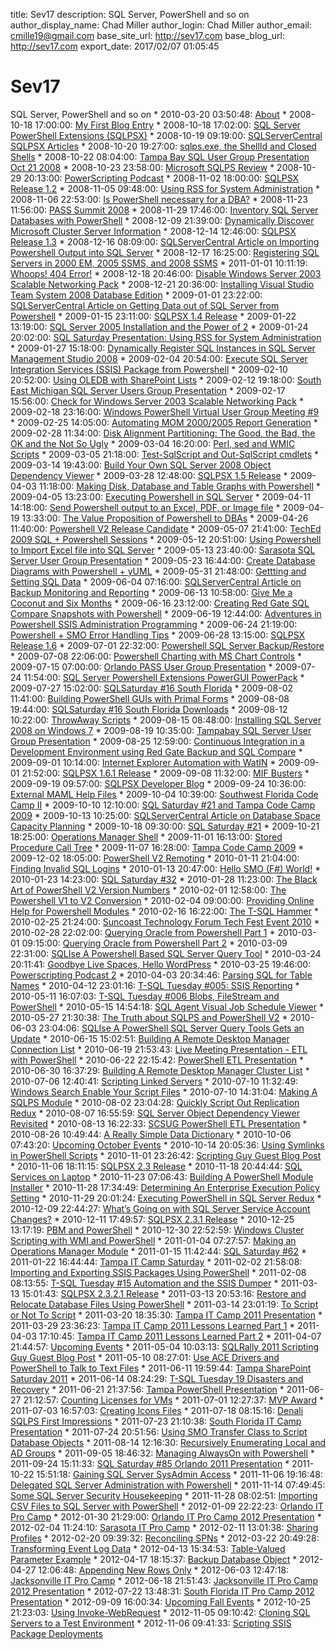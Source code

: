title: Sev17
description: SQL Server, PowerShell and so on
author_display_name: Chad Miller
author_login: Chad Miller
author_email: cmille19@gmail.com
base_site_url: http://sev17.com
base_blog_url: http://sev17.com
export_date: 2017/02/07 01:05:45

# Sev17

SQL Server, PowerShell and so on * 2010-03-20 03:50:48: [About](/about/) * 2008-10-18 17:00:00: [My First Blog Entry](http://sev17.com/2008/10/18/my-first-blog-entry/) * 2008-10-18 17:02:00: [SQL Server PowerShell Extensions (SQLPSX)](http://sev17.com/2008/10/18/sql-server-powershell-extensions-sqlpsx/) * 2008-10-19 09:19:00: [SQLServerCentral SQLPSX Articles](http://sev17.com/2008/10/19/sqlservercentral-sqlpsx-articles/) * 2008-10-20 19:27:00: [sqlps.exe, the ShellId and Closed Shells](http://sev17.com/2008/10/20/sqlps-exe-the-shellid-and-closed-shells/) * 2008-10-22 08:04:00: [Tampa Bay SQL User Group Presentation Oct 21 2008](http://sev17.com/2008/10/22/tampa-bay-sql-user-group-presentation-oct-21-2008/) * 2008-10-23 23:58:00: [Microsoft SQLPS Review](http://sev17.com/2008/10/23/microsoft-sqlps-review/) * 2008-10-29 20:13:00: [PowerScripting Podcast](http://sev17.com/2008/10/29/powerscripting-podcast/) * 2008-11-02 18:00:00: [SQLPSX Release 1.2](http://sev17.com/2008/11/02/sqlpsx-release-1-2/) * 2008-11-05 09:48:00: [Using RSS for System Administration](http://sev17.com/2008/11/05/using-rss-for-system-administration/) * 2008-11-06 22:53:00: [Is PowerShell necessary for a DBA?](http://sev17.com/2008/11/06/is-powershell-necessary-for-a-dba/) * 2008-11-23 11:56:00: [PASS Summit 2008](http://sev17.com/2008/11/23/pass-summit-2008/) * 2008-11-29 17:46:00: [Inventory SQL Server Databases with PowerShell](http://sev17.com/2008/11/29/inventory-sql-server-databases-with-powershell/) * 2008-12-09 21:39:00: [Dynamically Discover Microsoft Cluster Server Information](http://sev17.com/2008/12/09/dynamically-discover-microsoft-cluster-server-information/) * 2008-12-14 12:46:00: [SQLPSX Release 1.3](http://sev17.com/2008/12/14/sqlpsx-release-1-3/) * 2008-12-16 08:09:00: [SQLServerCentral Article on Importing Powershell Output into SQL Server](http://sev17.com/2008/12/16/sqlservercentral-article-on-importing-powershell-output-into-sql-server/) * 2008-12-17 16:25:00: [Registering SQL Servers in 2000 EM, 2005 SSMS, and 2008 SSMS](http://sev17.com/2008/12/17/registering-sql-servers-in-2000-em-2005-ssms-and-2008-ssms/) * 2011-01-01 10:11:19: [Whoops! 404 Error!](http://sev17.com/whoops-error/) * 2008-12-18 20:46:00: [Disable Windows Server 2003 Scalable Networking Pack](http://sev17.com/2008/12/18/disable-windows-server-2003-scalable-networking-pack/) * 2008-12-21 20:36:00: [Installing Visual Studio Team System 2008 Database Edition](http://sev17.com/2008/12/21/installing-visual-studio-team-system-2008-database-edition/) * 2009-01-01 23:22:00: [SQLServerCentral Article on Getting Data out of SQL Server from Powershell](http://sev17.com/2009/01/01/sqlservercentral-article-on-getting-data-out-of-sql-server-from-powershell/) * 2009-01-15 23:11:00: [SQLPSX 1.4 Release](http://sev17.com/2009/01/15/sqlpsx-1-4-release/) * 2009-01-22 13:19:00: [SQL Server 2005 Installation and the Power of 2](http://sev17.com/2009/01/22/sql-server-2005-installation-and-the-power-of-2/) * 2009-01-24 20:02:00: [SQL Saturday Presentation: Using RSS for System Administration](http://sev17.com/2009/01/24/sql-saturday-presentation-using-rss-for-system-administration/) * 2009-01-27 15:18:00: [Dynamically Register SQL Instances in SQL Server Management Studio 2008](http://sev17.com/2009/01/27/dynamically-register-sql-instances-in-sql-server-management-studio-2008/) * 2009-02-04 20:54:00: [Execute SQL Server Integration Services (SSIS) Package from Powershell](http://sev17.com/2009/02/04/execute-sql-server-integration-services-ssis-package-from-powershell/) * 2009-02-10 20:52:00: [Using OLEDB with SharePoint Lists](http://sev17.com/2009/02/10/using-oledb-with-sharepoint-lists/) * 2009-02-12 19:18:00: [South East Michigan SQL Server Users Group Presentation](http://sev17.com/2009/02/12/south-east-michigan-sql-server-users-group-presentation/) * 2009-02-17 15:56:00: [Check for Windows Server 2003 Scalable Networking Pack](http://sev17.com/2009/02/17/check-for-windows-server-2003-scalable-networking-pack/) * 2009-02-18 23:16:00: [Windows PowerShell Virtual User Group Meeting #9](http://sev17.com/2009/02/18/windows-powershell-virtual-user-group-meeting-9/) * 2009-02-25 14:05:00: [Automating MOM 2000/2005 Report Generation](http://sev17.com/2009/02/25/automating-mom-20002005-report-generation/) * 2009-02-28 11:34:00: [Disk Alignment Partitioning: The Good, the Bad, the OK and the Not So Ugly](http://sev17.com/2009/02/28/disk-alignment-partitioning-the-good-the-bad-the-ok-and-the-not-so-ugly/) * 2009-03-04 16:20:00: [Perl, sed and WMIC Scripts](http://sev17.com/2009/03/04/perl-sed-and-wmic-scripts/) * 2009-03-05 21:18:00: [Test-SqlScript and Out-SqlScript cmdlets](http://sev17.com/2009/03/05/test-sqlscript-and-out-sqlscript-cmdlets/) * 2009-03-14 19:43:00: [Build Your Own SQL Server 2008 Object Dependency Viewer](http://sev17.com/2009/03/14/build-your-own-sql-server-2008-object-dependency-viewer/) * 2009-03-28 12:48:00: [SQLPSX 1.5 Release](http://sev17.com/2009/03/28/sqlpsx-1-5-release/) * 2009-04-03 11:18:00: [Making Disk, Database and Table Graphs with Powershell](http://sev17.com/2009/04/03/making-disk-database-and-table-graphs-with-powershell/) * 2009-04-05 13:23:00: [Executing Powershell in SQL Server](http://sev17.com/2009/04/05/executing-powershell-in-sql-server/) * 2009-04-11 14:18:00: [Send Powershell output to an Excel, PDF, or Image file](http://sev17.com/2009/04/11/send-powershell-output-to-an-excel-pdf-or-image-file/) * 2009-04-19 13:33:00: [The Value Proposition of Powershell to DBAs](http://sev17.com/2009/04/19/the-value-proposition-of-powershell-to-dbas/) * 2009-04-26 11:40:00: [Powershell V2 Release Candidate](http://sev17.com/2009/04/26/powershell-v2-release-candidate/) * 2009-05-07 21:41:00: [TechEd 2009 SQL + Powershell Sessions](http://sev17.com/2009/05/07/teched-2009-sql-powershell-sessions/) * 2009-05-12 20:51:00: [Using Powershell to Import Excel file into SQL Server](http://sev17.com/2009/05/12/using-powershell-to-import-excel-file-into-sql-server/) * 2009-05-13 23:40:00: [Sarasota SQL Server User Group Presentation](http://sev17.com/2009/05/13/sarasota-sql-server-user-group-presentation/) * 2009-05-23 16:44:00: [Create Database Diagrams with Powershell + yUML](http://sev17.com/2009/05/23/create-database-diagrams-with-powershell-yuml/) * 2009-05-31 21:48:00: [Gettting and Setting SQL Data](http://sev17.com/2009/05/31/gettting-and-setting-sql-data/) * 2009-06-04 07:16:00: [SQLServerCentral Article on Backup Monitoring and Reporting](http://sev17.com/2009/06/04/sqlservercentral-article-on-backup-monitoring-and-reporting/) * 2009-06-13 10:58:00: [Give Me a Coconut and Six Months](http://sev17.com/2009/06/13/give-me-a-coconut-and-six-months/) * 2009-06-16 23:12:00: [Creating Red Gate SQL Compare Snapshots with Powershell](http://sev17.com/2009/06/16/creating-red-gate-sql-compare-snapshots-with-powershell/) * 2009-06-19 12:44:00: [Adventures in Powershell SSIS Administration Programming](http://sev17.com/2009/06/19/adventures-in-powershell-ssis-administration-programming/) * 2009-06-24 21:19:00: [Powershell + SMO Error Handling Tips](http://sev17.com/2009/06/24/powershell-smo-error-handling-tips/) * 2009-06-28 13:15:00: [SQLPSX Release 1.6](http://sev17.com/2009/06/28/sqlpsx-release-1-6/) * 2009-07-01 22:32:00: [Powershell SQL Server Backup/Restore](http://sev17.com/2009/07/01/powershell-sql-server-backuprestore/) * 2009-07-08 22:06:00: [Powershell Charting with MS Chart Controls](http://sev17.com/2009/07/08/powershell-charting-with-ms-chart-controls/) * 2009-07-15 07:00:00: [Orlando PASS User Group Presentation](http://sev17.com/2009/07/15/orlando-pass-user-group-presentation/) * 2009-07-24 11:54:00: [SQL Server Powershell Extensions PowerGUI PowerPack](http://sev17.com/2009/07/24/sql-server-powershell-extensions-powergui-powerpack/) * 2009-07-27 15:02:00: [SQLSaturday #16 South Florida](http://sev17.com/2009/07/27/sqlsaturday-16-south-florida/) * 2009-08-02 11:41:00: [Building PowerShell GUIs with Primal Forms](http://sev17.com/2009/08/02/building-powershell-guis-with-primal-forms/) * 2009-08-08 19:44:00: [SQLSaturday #16 South Florida Downloads](http://sev17.com/2009/08/08/sqlsaturday-16-south-florida-downloads/) * 2009-08-12 10:22:00: [ThrowAway Scripts](http://sev17.com/2009/08/12/throwaway-scripts/) * 2009-08-15 08:48:00: [Installing SQL Server 2008 on Windows 7](http://sev17.com/2009/08/15/installing-sql-server-2008-on-windows-7/) * 2009-08-19 10:35:00: [Tampabay SQL Server User Group Presentation](http://sev17.com/2009/08/19/tampabay-sql-server-user-group-presentation/) * 2009-08-25 12:59:00: [Continuous Integration in a Development Environment using Red Gate Backup and SQL Compare](http://sev17.com/2009/08/25/continuous-integration-in-a-development-environment-using-red-gate-backup-and-sql-compare/) * 2009-09-01 10:14:00: [Internet Explorer Automation with WatIN](http://sev17.com/2009/09/01/internet-explorer-automation-with-watin/) * 2009-09-01 21:52:00: [SQLPSX 1.6.1 Release](http://sev17.com/2009/09/01/sqlpsx-1-6-1-release/) * 2009-09-08 11:32:00: [MIF Busters](http://sev17.com/2009/09/08/mif-busters/) * 2009-09-19 09:57:00: [SQLPSX Developer Blog](http://sev17.com/2009/09/19/sqlpsx-developer-blog/) * 2009-09-24 10:36:00: [External MAML Help Files](http://sev17.com/2009/09/24/external-maml-help-files/) * 2009-10-04 10:39:00: [Southwest Florida Code Camp II](http://sev17.com/2009/10/04/southwest-florida-code-camp-ii/) * 2009-10-10 12:10:00: [SQL Saturday #21 and Tampa Code Camp 2009](http://sev17.com/2009/10/10/sql-saturday-21-and-tampa-code-camp-2009/) * 2009-10-13 10:25:00: [SQLServerCentral Article on Database Space Capacity Planning](http://sev17.com/2009/10/13/sqlservercentral-article-on-database-space-capacity-planning/) * 2009-10-18 09:30:00: [SQL Saturday #21](http://sev17.com/2009/10/18/sql-saturday-21/) * 2009-10-21 18:25:00: [Operations Manager Shell](http://sev17.com/2009/10/21/operations-manager-shell/) * 2009-11-01 16:13:00: [Stored Procedure Call Tree](http://sev17.com/2009/11/01/stored-procedure-call-tree/) * 2009-11-07 16:28:00: [Tampa Code Camp 2009](http://sev17.com/2009/11/07/tampa-code-camp-2009/) * 2009-12-02 18:05:00: [PowerShell V2 Remoting](http://sev17.com/2009/12/02/powershell-v2-remoting/) * 2010-01-11 21:04:00: [Finding Invalid SQL Logins](http://sev17.com/2010/01/11/finding-invalid-sql-logins/) * 2010-01-13 20:47:00: [Hello SMO (F#) World!](http://sev17.com/2010/01/13/hello-smo-f-world/) * 2010-01-23 14:23:00: [SQL Saturday #32](http://sev17.com/2010/01/23/sql-saturday-32/) * 2010-01-28 11:23:00: [The Black Art of PowerShell V2 Version Numbers](http://sev17.com/2010/01/28/the-black-art-of-powershell-v2-version-numbers/) * 2010-02-01 12:58:00: [The Powershell V1 to V2 Conversion](http://sev17.com/2010/02/01/the-powershell-v1-to-v2-conversion/) * 2010-02-04 09:00:00: [Providing Online Help for Powershell Modules](http://sev17.com/2010/02/04/providing-online-help-for-powershell-modules/) * 2010-02-16 16:22:00: [The T-SQL Hammer](http://sev17.com/2010/02/16/the-t-sql-hammer/) * 2010-02-25 21:24:00: [Suncoast Technology Forum Tech Fest Event 2010](http://sev17.com/2010/02/25/suncoast-technology-forum-tech-fest-event-2010/) * 2010-02-28 22:02:00: [Querying Oracle from Powershell Part 1](http://sev17.com/2010/02/28/querying-oracle-from-powershell-part-1/) * 2010-03-01 09:15:00: [Querying Oracle from Powershell Part 2](http://sev17.com/2010/03/01/querying-oracle-from-powershell-part-2/) * 2010-03-09 22:31:00: [SQLIse A Powershell Based SQL Server Query Tool](http://sev17.com/2010/03/09/sqlise-a-powershell-based-sql-server-query-tool/) * 2010-03-24 20:11:41: [Goodbye Live Spaces, Hello WordPress](http://sev17.com/2010/03/24/goodbye-live-spaces-hello-wordpress/) * 2010-03-25 19:46:00: [Powerscripting Podcast 2](http://sev17.com/2010/03/25/powerscripting-podcast-2/) * 2010-04-03 20:34:46: [Parsing SQL for Table Names](http://sev17.com/2010/04/03/parsing-sql-for-table-names/) * 2010-04-12 23:01:16: [T-SQL Tuesday #005: SSIS Reporting](http://sev17.com/2010/04/12/t-sql-tuesday-005-ssis-reporting/) * 2010-05-11 16:07:03: [T-SQL Tuesday #006 Blobs, FileStream and PowerShell](http://sev17.com/2010/05/11/t-sql-tuesday-006-blobs-filestream-and-powershell/) * 2010-05-15 14:54:18: [SQL Agent Visual Job Schedule Viewer](http://sev17.com/2010/05/15/sql-agent-visual-job-schedule-viewer/) * 2010-05-27 21:30:38: [The Truth about SQLPS and PowerShell V2](http://sev17.com/2010/05/27/the-truth-about-sqlps-and-powershell-v2/) * 2010-06-03 23:04:06: [SQLIse A PowerShell SQL Server Query Tools Gets an Update](http://sev17.com/2010/06/03/sqlise-a-powershell-sql-server-query-tools-gets-an-update/) * 2010-06-15 15:02:51: [Building A Remote Desktop Manager Connection List](http://sev17.com/2010/06/15/building-a-remote-desktop-manager-connection-list/) * 2010-06-19 21:53:43: [Live Meeting Presentation - ETL with PowerShell](http://sev17.com/2010/06/19/live-meeting-presentation-etl-with-powershell/) * 2010-06-22 22:15:42: [PowerShell ETL Presentation](http://sev17.com/2010/06/22/powershell-etl-presentation/) * 2010-06-30 16:37:29: [Building A Remote Desktop Manager Cluster List](http://sev17.com/2010/06/30/building-a-remote-desktop-manager-cluster-list/) * 2010-07-06 12:40:41: [Scripting Linked Servers](http://sev17.com/2010/07/06/scripting-linked-servers/) * 2010-07-10 11:32:49: [Windows Search Enable Your Script Files](http://sev17.com/2010/07/10/windows-search-enable-your-script-files/) * 2010-07-10 14:31:04: [Making A SQLPS Module](http://sev17.com/2010/07/10/making-a-sqlps-module/) * 2010-08-02 23:04:28: [Quickly Script Out Replication Redux](http://sev17.com/2010/08/02/quickly-script-out-replication-redux/) * 2010-08-07 16:55:59: [SQL Server Object Dependency Viewer Revisited](http://sev17.com/2010/08/07/sql-server-object-dependency-viewer-revisited/) * 2010-08-13 16:22:33: [SCSUG PowerShell ETL Presentation](http://sev17.com/2010/08/13/scsug-powershell-etl-presentation/) * 2010-08-26 10:49:44: [A Really Simple Data Dictionary](http://sev17.com/2010/08/26/a-really-simple-data-dictionary/) * 2010-10-06 07:43:20: [Upcoming October Events](http://sev17.com/2010/10/06/upcoming-october-events/) * 2010-10-14 20:05:36: [Using Symlinks in PowerShell Scripts](http://sev17.com/2010/10/14/using-symlinks-in-powershell-scripts/) * 2010-11-01 23:26:42: [Scripting Guy Guest Blog Post](http://sev17.com/2010/11/01/scripting-guy-guest-blog-post/) * 2010-11-06 18:11:15: [SQLPSX 2.3 Release](http://sev17.com/2010/11/06/sqlpsx-2-3-release/) * 2010-11-18 20:44:44: [SQL Services on Laptop](http://sev17.com/2010/11/18/sql-services-on-laptop/) * 2010-11-23 07:06:43: [Building A PowerShell Module Installer](http://sev17.com/2010/11/23/building-a-powershell-module-installer/) * 2010-11-28 17:34:49: [Determining An Enterprise Execution Policy Setting](http://sev17.com/2010/11/28/determining-an-enterprise-execution-policy-setting/) * 2010-11-29 20:01:24: [Executing PowerShell in SQL Server Redux](http://sev17.com/2010/11/29/executing-powershell-in-sql-server-redux/) * 2010-12-09 22:44:27: [What’s Going on with SQL Server Service Account Changes?](http://sev17.com/2010/12/09/whats-going-on-with-sql-server-service-account-changes/) * 2010-12-11 17:49:57: [SQLPSX 2.3.1 Release](http://sev17.com/2010/12/11/sqlpsx-2-3-1-release/) * 2010-12-25 13:17:19: [PBM and PowerShell](http://sev17.com/2010/12/25/pbm-and-powershell/) * 2010-12-30 22:52:59: [Windows Cluster Scripting with WMI and PowerShell](http://sev17.com/2010/12/30/windows-cluster-scripting-with-wmi-and-powershell/) * 2011-01-04 07:27:57: [Making an Operations Manager Module](http://sev17.com/2011/01/04/making-an-operations-manager-module/) * 2011-01-15 11:42:44: [SQL Saturday #62](http://sev17.com/2011/01/15/sql-saturday-62/) * 2011-01-22 16:44:44: [Tampa IT Camp Saturday](http://sev17.com/2011/01/22/tampa-it-camp-saturday/) * 2011-02-02 21:58:08: [Importing and Exporting SSIS Packages Using PowerShell](http://sev17.com/2011/02/02/importing-and-exporting-ssis-packages-using-powershell/) * 2011-02-08 08:13:55: [T-SQL Tuesday #15 Automation and the SSIS Dumper](http://sev17.com/2011/02/08/t-sql-tuesday-15-automation-and-the-ssis-dumper/) * 2011-03-13 15:01:43: [SQLPSX 2.3.2.1 Release](http://sev17.com/2011/03/13/sqlpsx-2-3-2-1-release/) * 2011-03-13 20:53:16: [Restore and Relocate Database Files Using PowerShell](http://sev17.com/2011/03/13/restore-and-relocate-database-files-using-powershell/) * 2011-03-14 23:01:19: [To Script or Not To Script](http://sev17.com/2011/03/14/to-script-or-not-to-script/) * 2011-03-20 18:35:30: [Tampa IT Camp 2011 Presentation](http://sev17.com/2011/03/20/tampa-it-camp-2011-presentation/) * 2011-03-29 23:36:23: [Tampa IT Camp 2011 Lessons Learned Part 1](http://sev17.com/2011/03/29/tampa-it-camp-2011-lessons-learned-part-1/) * 2011-04-03 17:10:45: [Tampa IT Camp 2011 Lessons Learned Part 2](http://sev17.com/2011/04/03/tampa-it-camp-2011-lessons-learned-part-2/) * 2011-04-07 21:44:57: [Upcoming Events](http://sev17.com/2011/04/07/upcoming-events/) * 2011-05-04 10:03:13: [SQLRally 2011 Scripting Guy Guest Blog Post](http://sev17.com/2011/05/04/sqlrally-2011-scripting-guy-guest-blog-post/) * 2011-05-10 08:27:01: [Use ACE Drivers and PowerShell to Talk to Text Files](http://sev17.com/2011/05/10/use-ace-drivers-and-powershell-to-talk-to-text-files/) * 2011-06-11 19:59:44: [Tampa SharePoint Saturday 2011](http://sev17.com/2011/06/11/tampa-sharepoint-saturday-2011/) * 2011-06-14 08:24:29: [T-SQL Tuesday 19 Disasters and Recovery](http://sev17.com/2011/06/14/t-sql-tuesday-19-disasters-and-recovery/) * 2011-06-21 21:37:56: [Tampa PowerShell Presentation](http://sev17.com/2011/06/21/tampa-powershell-presentation/) * 2011-06-27 21:12:57: [Counting Licenses for VMs](http://sev17.com/2011/06/27/counting-licenses-for-vms/) * 2011-07-01 12:27:37: [MVP Award](http://sev17.com/2011/07/01/mvp-award/) * 2011-07-03 16:57:03: [Creating Icons Files](http://sev17.com/2011/07/03/creating-icons-files/) * 2011-07-18 08:15:16: [Denali SQLPS First Impressions](http://sev17.com/2011/07/18/denali-sqlps-first-impressions/) * 2011-07-23 21:10:38: [South Florida IT Camp Presentation](http://sev17.com/2011/07/23/south-florida-it-camp-presentation/) * 2011-07-24 20:51:56: [Using SMO Transfer Class to Script Database Objects](http://sev17.com/2011/07/24/using-smo-transfer-class-to-script-database-objects/) * 2011-08-14 12:16:30: [Recursively Enumerating Local and AD Groups](http://sev17.com/2011/08/14/recursively-enumerating-local-and-ad-groups/) * 2011-09-05 18:46:32: [Managing AlwaysOn with Powershell](http://sev17.com/2011/09/05/managing-alwayson-with-powershell/) * 2011-09-24 15:11:33: [SQL Saturday #85 Orlando 2011 Presentation](http://sev17.com/2011/09/24/sql-saturday-85-orlando-2011-presentation/) * 2011-10-22 15:51:18: [Gaining SQL Server SysAdmin Access](http://sev17.com/2011/10/22/gaining-sql-server-sysadmin-access/) * 2011-11-06 19:16:48: [Delegated SQL Server Administration with Powershell](http://sev17.com/2011/11/06/delegated-sql-server-administration-with-powershell/) * 2011-11-14 07:49:45: [Some SQL Server Security Housekeeping](http://sev17.com/2011/11/14/some-sql-server-security-housekeeping/) * 2011-11-28 08:02:51: [Importing CSV Files to SQL Server with PowerShell](http://sev17.com/2011/11/28/importing-csv-files-to-sql-server-with-powershell/) * 2012-01-09 22:22:23: [Orlando IT Pro Camp](http://sev17.com/2012/01/09/orlando-it-pro-camp/) * 2012-01-30 21:29:00: [Orlando IT Pro Camp 2012 Presentation](http://sev17.com/2012/01/30/orlando-it-pro-camp-2012-presentation/) * 2012-02-04 11:24:10: [Sarasota IT Pro Camp](http://sev17.com/2012/02/04/sarasota-it-pro-camp/) * 2012-02-11 13:01:38: [Sharing Profiles](http://sev17.com/2012/02/11/sharing-profiles/) * 2012-02-20 09:39:32: [Reconciling SPNs](http://sev17.com/2012/02/20/reconciling-spns/) * 2012-03-22 20:49:28: [Transforming Event Log Data](http://sev17.com/2012/03/22/transforming-event-log-data/) * 2012-04-13 15:34:53: [Table-Valued Parameter Example](http://sev17.com/2012/04/13/table-valued-parameter-example/) * 2012-04-17 18:15:37: [Backup Database Object](http://sev17.com/2012/04/17/backup-database-object/) * 2012-04-27 12:06:48: [Appending New Rows Only](http://sev17.com/2012/04/27/appending-new-rows-only/) * 2012-06-03 12:47:18: [Jacksonville IT Pro Camp](http://sev17.com/2012/06/03/jacksonville-it-pro-camp/) * 2012-06-18 21:51:43: [Jacksonville IT Pro Camp 2012 Presentation](http://sev17.com/2012/06/18/jacksonville-it-pro-camp-2012-presentation/) * 2012-07-22 13:48:31: [South Florida IT Pro Camp 2012 Presentation](http://sev17.com/2012/07/22/south-florida-it-pro-camp-2012-presentation/) * 2012-09-09 16:00:34: [Upcoming Fall Events](http://sev17.com/2012/09/09/upcoming-fall-events/) * 2012-10-25 21:23:03: [Using Invoke-WebRequest](http://sev17.com/2012/10/25/using-invoke-webrequest/) * 2012-11-05 09:10:42: [Cloning SQL Servers to a Test Environment](http://sev17.com/2012/11/05/cloning-sql-servers-to-a-test-environment/) * 2012-11-06 09:41:33: [Scripting SSIS Package Deployments](http://sev17.com/2012/11/06/scripting-ssis-package-deployments/)
